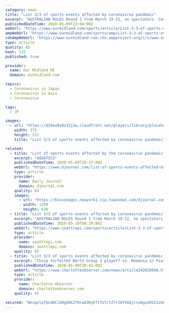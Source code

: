 ```yaml
---
category: news
title: "List 3/3 of sports events affected by coronavirus pandemic"
excerpt: "AUSTRALIAN RULES Round 1 from March 19-22, no spectators. Competition from March 22 suspended. SAILING Clipper Round the World Race in Subic Bay, Philippines; from March 16 suspended. World 470 championships in Palma,"
publishedDateTime: 2020-05-09T23:04:00Z
webUrl: "https://www.ourmidland.com/sports/article/List-3-3-of-sports-events-affected-by-coronavirus-15259168.php"
ampWebUrl: "https://www.ourmidland.com/sports/amp/List-3-3-of-sports-events-affected-by-coronavirus-15259168.php"
cdnAmpWebUrl: "https://www-ourmidland-com.cdn.ampproject.org/c/s/www.ourmidland.com/sports/amp/List-3-3-of-sports-events-affected-by-coronavirus-15259168.php"
type: article
quality: 85
heat: 115
published: true

provider:
  name: Our Midland MI
  domain: ourmidland.com

topics:
  - Coronavirus in Japan
  - Coronavirus in Asia
  - Coronavirus

tags:
  - JP

images:
  - url: "https://d29xw9s9x32j3w.cloudfront.net/players/library/placeholder.png"
    width: 375
    height: 211
    title: "List 3/3 of sports events affected by coronavirus pandemic"

related:
  - title: "List of sports events affected by the coronavirus pandemic"
    excerpt: "AQUATICS"
    publishedDateTime: 2020-05-09T20:37:00Z
    webUrl: "https://www.djournal.com/list-of-sports-events-affected-by-the-coronavirus-pandemic/article_9bce4d6e-1c68-5c5d-9c58-3cbf2f56ef30.html"
    type: article
    provider:
      name: Daily Journal
      domain: djournal.com
    quality: 65
    images:
      - url: "https://bloximages.newyork1.vip.townnews.com/djournal.com/content/tncms/custom/image/c4931bce-e1a3-11e6-b934-53284b68f006.jpg"
        width: 1200
        height: 630
  - title: "List 3/3 of sports events affected by coronavirus pandemic"
    excerpt: "AUSTRALIAN RULES Round 1 from March 19-22, no spectators. Competition from March 22 suspended. SAILING Clipper Round the World Race in Subic Bay, Philippines; from March 16 suspended. World 470 championships in Palma,"
    publishedDateTime: 2020-05-10T00:29:00Z
    webUrl: "https://www.seattlepi.com/sports/article/List-3-3-of-sports-events-affected-by-coronavirus-15259168.php"
    type: article
    provider:
      name: seattlepi.com
      domain: seattlepi.com
    quality: 45
  - title: "List 3/3 of sports events affected by coronavirus pandemic | Charlotte Observer"
    excerpt: "China forfeited World Group I playoff vs. Romania in Piatra Neamt on March 6-7. Davis Cup: Japan vs. Ecuador qualifier in Miki on March 6-7, no spectators. Davis Cup: Italy vs. South Korea in Cagliari on March 6-7,"
    publishedDateTime: 2020-05-09T20:42:00Z
    webUrl: "https://www.charlotteobserver.com/news/article242626696.html"
    type: article
    provider:
      name: Charlotte Observer
      domain: charlotteobserver.com
    quality: 41

secured: "WnsqolpfQL0HtlGRgdkK2Y0rwO3KyEftToT/tZ7+J8TVGQjC+ubgunRVI2z6FGFv65PtyOBcAuEc1+0ZR13uBsIVuhTJGaUjtYB/gQuZh4QBwUJauyjUhQL89+KNYTPZGbukejLGJJNKGdlrPg4wOqWUj0ce27+5ng6J3Fd4SGzMes831ZvV0xEdFu6vM9cXQO1/aEdAR+gO1JgtJs07k3ymZHrSmE0JDP4xitnfMd/yLFicqAH9OEu2P6gE+eq66ooa4eHOPoV4D5hAiBmfLbIklCFPZiWdUMb5gxDAE+IviQvkqhIHiSw1FQs1rh24;Q7M2chV2fvys56yJ/W3m/w=="
---
```


